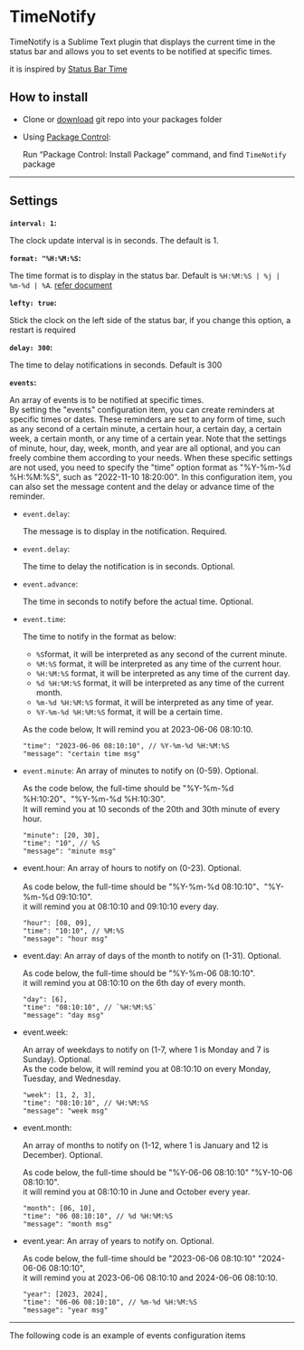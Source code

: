 # TimeNotify

TimeNotify is a Sublime Text plugin that displays the current time in the status bar and allows you to set events to be notified at specific times.

it is inspired by [Status Bar Time](https://packagecontrol.io/packages/Status%20Bar%20Time)

## How to install

* Clone or [download](https://github.com/halfmoonvic/TimeNotify/archive/master.zip) git repo into your packages folder

* Using [Package Control](http://wbond.net/sublime_packages/package_control):

    Run “Package Control: Install Package” command, and find `TimeNotify` package

---

## Settings

**`interval: 1`:**

The clock update interval is in seconds. The default is 1.

**`format: "%H:%M:%S`:**

The time format is to display in the status bar. Default is `%H:%M:%S | %j | %m-%d | %A`. [refer document](http://docs.python.org/2/library/time.html#time.strftime)

**`lefty: true`:**

Stick the clock on the left side of the status bar, if you change this option, a restart is required

**`delay: 300`:**

The time to delay notifications in seconds. Default is 300

**`events`:**

An array of events is to be notified at specific times.  
By setting the "events" configuration item, you can create reminders at specific times or dates.
These reminders are set to any form of time, such as any second of a certain minute, a certain hour, a certain day, a certain week, a certain month, or any time of a certain year.
Note that the settings of minute, hour, day, week, month, and year are all optional,
and you can freely combine them according to your needs.
When these specific settings are not used, you need to specify the "time" option format as "%Y-%m-%d %H:%M:%S",
such as "2022-11-10 18:20:00".
In this configuration item, you can also set the message content and the delay or advance time of the reminder.

* `event.delay`:

    The message is to display in the notification. Required.

* `event.delay`:

    The time to delay the notification is in seconds. Optional.

* `event.advance`:

    The time in seconds to notify before the actual time. Optional.

* `event.time`:

    The time to notify in the format as below:

    - `%S`format, it will be interpreted as any second of the current minute.
    - `%M:%S` format, it will be interpreted as any time of the current hour.
    - `%H:%M:%S` format, it will be interpreted as any time of the current day.
    - `%d %H:%M:%S` format, it will be interpreted as any time of the current month.
    - `%m-%d %H:%M:%S` format, it will be interpreted as any time of year.
    - `%Y-%m-%d %H:%M:%S` format, it will be a certain time.

    As the code below, It will remind you at 2023-06-06 08:10:10.

    ```
    "time": "2023-06-06 08:10:10", // %Y-%m-%d %H:%M:%S
    "message": "certain time msg"
    ```

* `event.minute`:
    An array of minutes to notify on (0-59). Optional.

    As the code below, the full-time should be "%Y-%m-%d %H:10:20"、"%Y-%m-%d %H:10:30".  
     It will remind you at 10 seconds of the 20th and 30th minute of every hour.

    ```
    "minute": [20, 30],
    "time": "10", // %S
    "message": "minute msg"
    ```

* event.hour:
    An array of hours to notify on (0-23). Optional.

    As code below, the full-time should be "%Y-%m-%d 08:10:10"、"%Y-%m-%d 09:10:10".  
     it will remind you at 08:10:10 and 09:10:10 every day.

    ```
    "hour": [08, 09],
    "time": "10:10", // %M:%S
    "message": "hour msg"
    ```

* event.day:
    An array of days of the month to notify on (1-31). Optional.

    As code below, the full-time should be "%Y-%m-06 08:10:10".  
     it will remind you at 08:10:10 on the 6th day of every month.

    ```
    "day": [6],
    "time": "08:10:10", // `%H:%M:%S`
    "message": "day msg"
    ```

* event.week:

    An array of weekdays to notify on (1-7, where 1 is Monday and 7 is Sunday). Optional.  
     As the code below, it will remind you at 08:10:10 on every Monday, Tuesday, and Wednesday.

    ```
    "week": [1, 2, 3],
    "time": "08:10:10", // %H:%M:%S
    "message": "week msg"
    ```

* event.month:

    An array of months to notify on (1-12, where 1 is January and 12 is December). Optional.

    As code below, the full-time should be "%Y-06-06 08:10:10" "%Y-10-06 08:10:10".  
     it will remind you at 08:10:10 in June and October every year.

    ```
    "month": [06, 10],
    "time": "06 08:10:10", // %d %H:%M:%S
    "message": "month msg"
    ```

* event.year:
    An array of years to notify on. Optional.

    As code below, the full-time should be "2023-06-06 08:10:10" "2024-06-06 08:10:10",  
     it will remind you at 2023-06-06 08:10:10 and 2024-06-06 08:10:10.

    ```
    "year": [2023, 2024],
    "time": "06-06 08:10:10", // %m-%d %H:%M:%S
    "message": "year msg"
    ```

----------

The following code is an example of events configuration items
